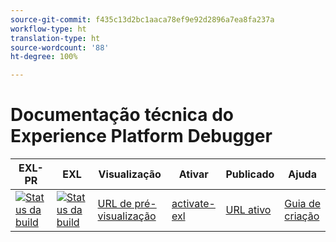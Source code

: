 ```yaml
---
source-git-commit: f435c13d2bc1aaca78ef9e92d2896a7ea8fa237a
workflow-type: ht
translation-type: ht
source-wordcount: '88'
ht-degree: 100%

---
```

# Documentação técnica do Experience Platform Debugger


| EXL-PR | EXL | Visualização | Ativar | Publicado | Ajuda |
|--- |--- |--- |--- |--- |--- |
| [![Status da build](https://docs.ci.corp.adobe.com/view/exl-pr/job/debugger.en_pr-exl/badge/icon)](https://docs.ci.corp.adobe.com/view/exl-pr/job/debugger.en_pr-exl/lastBuild/) | [![Status da build](https://docs.ci.corp.adobe.com/view/exl-pr/job/debugger.en_exl/lastBuild/badge/icon)](https://docs.ci.corp.adobe.com/view/exl-pr/job/debugger.en_exl/lastBuild/lastBuild) | [URL de pré-visualização](https://experienceleague.corp.adobe.com/docs/debugger/using-v2/experience-cloud-debugger.html?lang=en) | [activate-exl](https://docs.ci.corp.adobe.com/job/activate-exl/build/) | [URL ativo](https://experienceleague.adobe.com/docs/debugger/using-v2/experience-cloud-debugger.html?lang=en) | [Guia de criação](https://experienceleague.adobe.com/docs/authoring-guide-exl/using/home.html?lang=en) |
